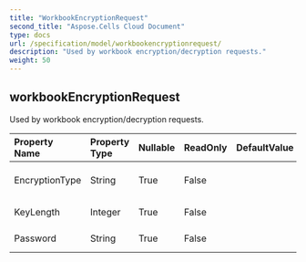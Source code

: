 ```yaml
---
title: "WorkbookEncryptionRequest"
second_title: "Aspose.Cells Cloud Document"
type: docs
url: /specification/model/workbookencryptionrequest/
description: "Used by workbook encryption/decryption requests."
weight: 50
---
```


## **workbookEncryptionRequest**

Used by workbook encryption/decryption requests. 

| Property Name | Property Type | Nullable |  ReadOnly | DefaultValue | Description | 
| :- | :- | :- |:- |  :- | :- |
| EncryptionType | String | True |  False |  | Workbook encription type. |  
| KeyLength | Integer | True |  False |  | Encription key length. |  
| Password | String | True |  False |  | Encription password. |  

